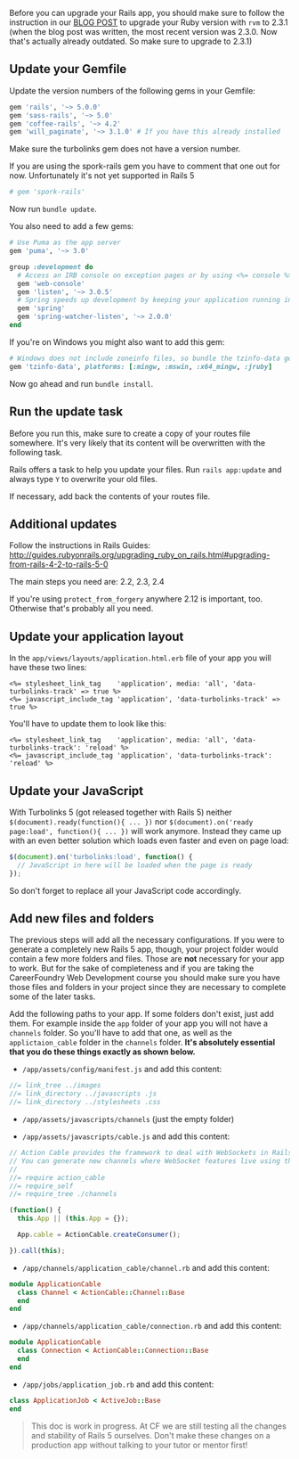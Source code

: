 Before you can upgrade your Rails app, you should make sure to follow the instruction in our [BLOG POST](http://blog.careerfoundry.com/web-development/ruby-on-rails-5-its-here-find-out-whats-new-and-how-to-upgrade) to upgrade your Ruby version with `rvm` to 2.3.1 (when the blog post was written, the most recent version was 2.3.0. Now that's actually already outdated. So make sure to upgrade to 2.3.1)

## Update your Gemfile

Update the version numbers of the following gems in your Gemfile:

```ruby
gem 'rails', '~> 5.0.0'
gem 'sass-rails', '~> 5.0'
gem 'coffee-rails', '~> 4.2'
gem 'will_paginate', '~> 3.1.0' # If you have this already installed
```

Make sure the turbolinks gem does not have a version number.

If you are using the spork-rails gem you have to comment that one out for now. Unfortunately it's not yet supported in Rails 5

```ruby
# gem 'spork-rails'
```

Now run `bundle update`.

You also need to add a few gems:

```ruby
# Use Puma as the app server
gem 'puma', '~> 3.0'

group :development do
  # Access an IRB console on exception pages or by using <%= console %> anywhere in the code.
  gem 'web-console'
  gem 'listen', '~> 3.0.5'
  # Spring speeds up development by keeping your application running in the background. Read more: https://github.com/rails/spring
  gem 'spring'
  gem 'spring-watcher-listen', '~> 2.0.0'
end
```

If you're on Windows you might also want to add this gem:

```ruby
# Windows does not include zoneinfo files, so bundle the tzinfo-data gem
gem 'tzinfo-data', platforms: [:mingw, :mswin, :x64_mingw, :jruby]
```

Now go ahead and run `bundle install`.

## Run the update task

Before you run this, make sure to create a copy of your routes file somewhere. It's very likely that its content will be overwritten with the following task.

Rails offers a task to help you update your files. Run `rails app:update` and always type `Y` to overwrite your old files.

If necessary, add back the contents of your routes file.

## Additional updates

Follow the instructions in Rails Guides: http://guides.rubyonrails.org/upgrading_ruby_on_rails.html#upgrading-from-rails-4-2-to-rails-5-0

The main steps you need are:  2.2, 2.3, 2.4

If you're using `protect_from_forgery` anywhere 2.12 is important, too. Otherwise that's probably all you need.

## Update your application layout

In the `app/views/layouts/application.html.erb` file of your app you will have these two lines:

```
<%= stylesheet_link_tag    'application', media: 'all', 'data-turbolinks-track' => true %>
<%= javascript_include_tag 'application', 'data-turbolinks-track' => true %>
```

You'll have to update them to look like this:

```
<%= stylesheet_link_tag    'application', media: 'all', 'data-turbolinks-track': 'reload' %>
<%= javascript_include_tag 'application', 'data-turbolinks-track': 'reload' %>
```

## Update your JavaScript

With Turbolinks 5 (got released together with Rails 5) neither `$(document).ready(function(){ ... })` nor `$(document).on('ready page:load', function(){ ... })` will work anymore. Instead they came up with an even better solution which loads even faster and even on page load:

```javascript
$(document).on('turbolinks:load', function() {
  // JavaScript in here will be loaded when the page is ready
});
```

So don't forget to replace all your JavaScript code accordingly.

## Add new files and folders

The previous steps will add all the necessary configurations. If you were to generate a completely new Rails 5 app, though, your project folder would contain a few more folders and files. Those are **not** necessary for your app to work. But for the sake of completeness and if you are taking the CareerFoundry Web Development course you should make sure you have those files and folders in your project since they are necessary to complete some of the later tasks.

Add the following paths to your app. If some folders don't exist, just add them. For example inside the `app` folder of your app you will not have a `channels` folder. So you'll have to add that one, as well as the `applictaion_cable` folder in the `channels` folder. **It's absolutely essential that you do these things exactly as shown below.**

- `/app/assets/config/manifest.js` and add this content:

```javascript
//= link_tree ../images
//= link_directory ../javascripts .js
//= link_directory ../stylesheets .css
```

- `/app/assets/javascripts/channels` (just the empty folder)

- `/app/assets/javascripts/cable.js` and add this content:

```javascript
// Action Cable provides the framework to deal with WebSockets in Rails.
// You can generate new channels where WebSocket features live using the rails generate channel command.
//
//= require action_cable
//= require_self
//= require_tree ./channels

(function() {
  this.App || (this.App = {});

  App.cable = ActionCable.createConsumer();

}).call(this);
```

- `/app/channels/application_cable/channel.rb` and add this content:

```ruby
module ApplicationCable
  class Channel < ActionCable::Channel::Base
  end
end
```

- `/app/channels/application_cable/connection.rb` and add this content:

```ruby
module ApplicationCable
  class Connection < ActionCable::Connection::Base
  end
end
```

- `/app/jobs/application_job.rb` and add this content:

```ruby
class ApplicationJob < ActiveJob::Base
end
```


>This doc is work in progress. At CF we are still testing all the changes and stability of Rails 5 ourselves. Don't make these changes on a production app without talking to your tutor or mentor first!
